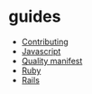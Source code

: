 guides
======
- [Contributing](https://github.com/dointeractive/guides/blob/master/contributing/README.md)
- [Javascript](https://github.com/dointeractive/guides/blob/master/javascript/README.md)
- [Quality manifest](https://github.com/dointeractive/guides/tree/master/quality_manifest/README.md)
- [Ruby](https://github.com/dointeractive/guides/blob/master/ruby/README.md)
- [Rails](https://github.com/dointeractive/guides/tree/master/rails/README.md)

